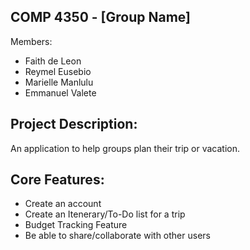## COMP 4350 - [Group Name]

Members:
- Faith de Leon
- Reymel Eusebio
- Marielle Manlulu
- Emmanuel Valete

## Project Description: 
An application to help groups plan their trip or vacation. 

## Core Features:
- Create an account
- Create an Itenerary/To-Do list for a trip
- Budget Tracking Feature
- Be able to share/collaborate with other users
